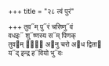 +++
title = "२८ त्वं पुरं"

+++
तुव᳓म् पु᳓रं चरिष्णु᳓वं  
वधइः᳓ शु᳓ष्णस्य स᳓म् पिणक्  
तुव᳓म् भा᳐᳓ अ᳓नु चरो अ᳓ध द्विता᳓  
य᳓द् इन्द्र ह᳓वियो भु᳓वः